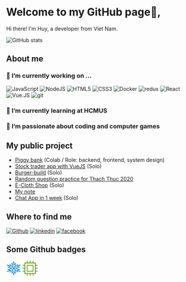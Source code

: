 # Welcome to my GitHub page👋,
Hi there! I'm Huy, a developer from Viet Nam.

![GitHub stats](https://github-readme-stats.vercel.app/api?username=huynonstop&show_icons=true)  

## About me
### 🔭 I’m currently working on ...
<img alt="JavaScript" src="https://img.shields.io/badge/-JavaScript-000000?style=flat-square&logo=JavaScript&logoColor=white" /> <img alt="NodeJS" src="https://img.shields.io/badge/-Node.js-000000?style=flat-square&logo=Node.js&logoColor=white" /> <img alt="HTML5" src="https://img.shields.io/badge/-HTML5-000000?style=flat-square&logo=HTML5&logoColor=white" /> <img alt="CSS3" src="https://img.shields.io/badge/-CSS3-000000?style=flat-square&logo=CSS3&logoColor=white" /> <img alt="Docker" src="https://img.shields.io/badge/-Docker-000000?style=flat-square&logo=Docker&logoColor=white" /> <img alt="redux" src="https://img.shields.io/badge/-Redux-000000?style=flat-square&logo=redux&logoColor=white" /> <img alt="React" src="https://img.shields.io/badge/-React-000000?style=flat-square&logo=React&logoColor=white" /> <img alt="Vue.JS" src="https://img.shields.io/badge/-Vue.JS-000000?style=flat-square&logo=Vue.JS&logoColor=white" /> <img alt="git" src="https://img.shields.io/badge/-git-000000?style=flat-square&logo=git&logoColor=white" />
### 🌱 I’m currently learning at HCMUS 
### 💖 I’m passionate about coding and computer games

## My public project
- [Piggy bank](https://github.com/huynonstop/web2-2020) (Colab / Role: backend, frontend, system design)
- [Stock trader app with VueJS](https://github.com/huynonstop/stock-trader-udemy) (Solo)
- [Burger-build](https://github.com/huynonstop/burger-build) (Solo)
- [Random question practice for Thach Thuc 2020](https://github.com/huynonstop/ThachThuc2020)
- [E-Cloth Shop](https://github.com/huynonstop/cloth-shop) (Solo)
- [My note](https://github.com/huynonstop/FullstackDevNote)
- [Chat App in 1 week](https://github.com/huynonstop/chat-app-ws) (Solo)

## Where to find me
[<img alt="Github" src="https://img.shields.io/badge/GitHub-%2312100E.svg?&style=for-the-badge&logo=Github&logoColor=white" />](https://github.com/huynonstop)  [<img alt="linkedin" src="https://img.shields.io/badge/linkedin-%2312100E.svg?&style=for-the-badge&logo=linkedin&logoColor=white" />](https://www.linkedin.com/in/tthuy99/)  [<img src="https://img.shields.io/badge/facebook-%2312100E.svg?&style=for-the-badge&logo=facebook&logoColor=white" alt='facebook'>](https://www.facebook.com/huy.trantuan.716)  

## Some Github badges
<a href='https://archiveprogram.github.com/'><img src='https://raw.githubusercontent.com/acervenky/animated-github-badges/master/assets/acbadge.gif' width='40' height='40'></a> <a href='https://docs.github.com/en/developers'><img src='https://raw.githubusercontent.com/acervenky/animated-github-badges/master/assets/devbadge.gif' width='40' height='40'></a> 
